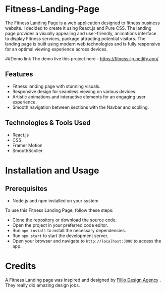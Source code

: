 # Fitness-Landing-Page
The Fitness Landing Page is a web application designed to fitness business website. I decided to create it using React.js and Pure CSS. The landing page provides a visually appealing and user-friendly, animations interface to display Fitness services, package attracting potential visitors. The landing page is built using modern web technologies and is fully responsive for an optimal viewing experience across devices.

##Demo link
The demo live this project here - https://fitness-lp.netlify.app/


## Features

- Fitness landing page with stunning visuals.
- Responsive design for seamless viewing on various devices.
- Artistic animations and interactive elements for an engaging user experience.
- Smooth navigation between sections with the Navbar and scolling.

## Technologies & Tools Used
- React.js
- CSS
- Framer Motion
- SmoothScoller

# Installation and Usage
## Prerequisites
- Node.js and npm installed on your system.

To use this Fitness Landing Page, follow these steps:

- Clone the repository or download the source code.
- Open the project in your preferred code editor.
- Run `npm install` to install the necessary dependencies.
- Run `npm start` to start the development server.
- Open your browser and navigate to `http://localhost:3000` to access the app.

# Credits
A Fitness Landing page was inspired and designed by [Filllo Design Agency](https://dribbble.com/shots/20765972-Fitness-Landing-Page) . They really did amazing design jobs.
